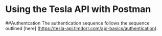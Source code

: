 # Using the Tesla API with Postman

##Authentcation
The authentication sequence follows the sequence outlined [here] (https://tesla-api.timdorr.com/api-basics/authentication).
 
